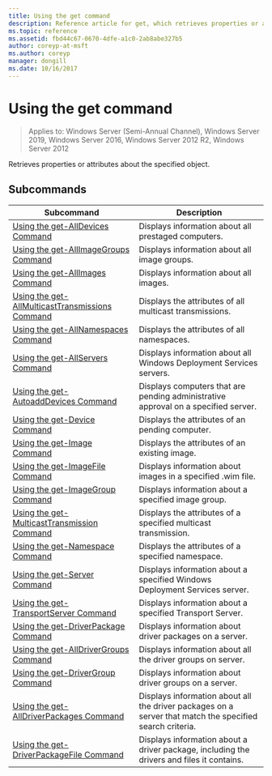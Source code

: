 ```yaml
---
title: Using the get command
description: Reference article for get, which retrieves properties or attributes about the specified object.
ms.topic: reference
ms.assetid: fbd44c67-0670-4dfe-a1c0-2ab8abe327b5
author: coreyp-at-msft
ms.author: coreyp
manager: dongill
ms.date: 10/16/2017
---
```


# Using the get command

> Applies to: Windows Server (Semi-Annual Channel), Windows Server 2019, Windows Server 2016, Windows Server 2012 R2, Windows Server 2012

Retrieves properties or attributes about the specified object.

## Subcommands
|Subcommand|Description|
|-------|--------|
|[Using the get-AllDevices Command](using-the-get-alldevices-command.md)|Displays information about all prestaged computers.|
|[Using the get-AllImageGroups Command](using-the-get-allimagegroups-command.md)|Displays information about all image groups.|
|[Using the get-AllImages Command](using-the-get-allimages-command.md)|Displays information about all images.|
|[Using the get-AllMulticastTransmissions Command](using-the-get-allmulticasttransmissions-command.md)|Displays the attributes of all multicast transmissions.|
|[Using the get-AllNamespaces Command](using-the-get-allnamespaces-command.md)|Displays the attributes of all namespaces.|
|[Using the get-AllServers Command](using-the-get-allservers-command.md)|Displays information about all Windows Deployment Services servers.|
|[Using the get-AutoaddDevices Command](using-the-get-autoadddevices-command.md)|Displays computers that are pending administrative approval on a specified server.|
|[Using the get-Device Command](using-the-get-device-command.md)|Displays the attributes of an pending computer.|
|[Using the get-Image Command](using-the-get-image-command.md)|Displays the attributes of an existing image.|
|[Using the get-ImageFile Command](using-the-get-imagefile-command.md)|Displays information about images in a specified .wim file.|
|[Using the get-ImageGroup Command](using-the-get-imagegroup-command.md)|Displays information about a specified image group.|
|[Using the get-MulticastTransmission Command](using-the-get-multicasttransmission-command.md)|Displays the attributes of a specified multicast transmission.|
|[Using the get-Namespace Command](using-the-get-namespace-command.md)|Displays the attributes of a specified namespace.|
|[Using the get-Server Command](using-the-get-server-command.md)|Displays information about a specified Windows Deployment Services server.|
|[Using the get-TransportServer Command](using-the-get-transportserver-command.md)|Displays information about a specified Transport Server.|
|[Using the get-DriverPackage Command](using-the-get-driverpackage-command.md)|Displays information about driver packages on a server.|
|[Using the get-AllDriverGroups Command](using-the-get-alldrivergroups-command.md)|Displays information about all the driver groups on server.|
|[Using the get-DriverGroup Command](using-the-get-drivergroup-command.md)|Displays information about driver groups on a server.|
|[Using the get-AllDriverPackages Command](using-the-get-alldriverpackages-command.md)|Displays information about all the driver packages on a server that match the specified search criteria.|
|[Using the get-DriverPackageFile Command](using-the-get-driverpackagefile-command.md)|Displays information about a driver package, including the drivers and files it contains.|
